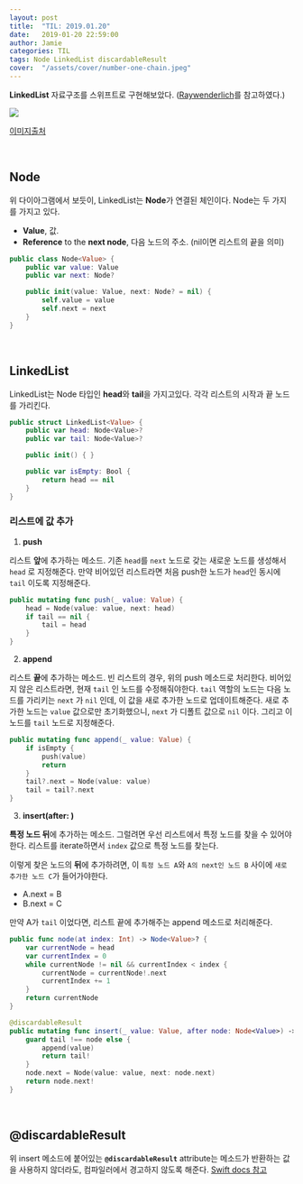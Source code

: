```yaml
---
layout: post
title:  "TIL: 2019.01.20"
date:   2019-01-20 22:59:00
author: Jamie
categories: TIL
tags: Node LinkedList discardableResult
cover:  "/assets/cover/number-one-chain.jpeg"
---
```


**LinkedList** 자료구조를 스위프트로 구현해보았다. ([Raywenderlich](https://www.raywenderlich.com/)를 참고하였다.)

<img src="https://popsmile.github.io/res/images/TIL/single-linked-list.png">

[이미지출처](https://ko.wikipedia.org/wiki/%EC%97%B0%EA%B2%B0_%EB%A6%AC%EC%8A%A4%ED%8A%B8#/media/File:Single_linked_list.png)

<br>

## Node

위 다이아그램에서 보듯이, LinkedList는 **Node**가 연결된 체인이다. Node는 두 가지를 가지고 있다.

- **Value**, 값.
- **Reference** to the **next node**, 다음 노드의 주소. (nil이면 리스트의 끝을 의미)

```swift
public class Node<Value> {
    public var value: Value
    public var next: Node?

    public init(value: Value, next: Node? = nil) {
        self.value = value
        self.next = next
    }
}
```

<br>

## LinkedList

LinkedList는 Node 타입인 **head**와 **tail**을 가지고있다. 각각 리스트의 시작과 끝 노드를 가리킨다.

```swift
public struct LinkedList<Value> {
    public var head: Node<Value>?
    public var tail: Node<Value>?

    public init() { }

    public var isEmpty: Bool {
        return head == nil
    }
}
```

### 리스트에 값 추가

1. **push**

리스트 **앞**에 추가하는 메소드. 기존 `head`를 `next` 노드로 갖는 새로운 노드를 생성해서 `head` 로 지정해준다. 만약 비어있던 리스트라면 처음 push한 노드가 `head`인 동시에 `tail` 이도록  지정해준다.

```swift
public mutating func push(_ value: Value) {
    head = Node(value: value, next: head)
    if tail == nil {
        tail = head
    }
}
```

2. **append**

리스트 **끝**에 추가하는 메소드. 빈 리스트의 경우, 위의 push 메소드로 처리한다. 비어있지 않은 리스트라면, 현재 `tail` 인 노드를 수정해줘야한다. `tail` 역할의 노드는 다음 노드를 가리키는 `next` 가 `nil` 인데, 이 값을 새로 추가한 노드로 업데이트해준다. 새로 추가한 노드는 `value` 값으로만 초기화했으니, `next` 가 디폴트 값으로 `nil` 이다. 그리고 이 노드를 `tail` 노드로 지정해준다.

```swift
public mutating func append(_ value: Value) {
    if isEmpty {
        push(value)
        return
    }
    tail?.next = Node(value: value)
    tail = tail?.next
}
```

3. **insert(after: )**

**특정 노드 뒤**에 추가하는 메소드. 그럴려면 우선 리스트에서 특정 노드를 찾을 수 있어야한다. 리스트를 iterate하면서 `index` 값으로 특정 노드를 찾는다.

이렇게 찾은 노드의 **뒤**에 추가하려면, 이 `특정 노드 A`와 `A의 next인 노드 B` 사이에 `새로 추가한 노드 C`가 들어가야한다. 

- A.next = B
- B.next = C

만약 A가 `tail` 이었다면, 리스트 끝에 추가해주는 append 메소드로 처리해준다.

```swift
public func node(at index: Int) -> Node<Value>? {
    var currentNode = head
    var currentIndex = 0
    while currentNode != nil && currentIndex < index {
        currentNode = currentNode!.next
        currentIndex += 1
    }
    return currentNode
}

@discardableResult
public mutating func insert(_ value: Value, after node: Node<Value>) -> Node<Value> {
    guard tail !== node else {
        append(value)
        return tail!
    }
    node.next = Node(value: value, next: node.next)
    return node.next!
}
```

<br>

## @discardableResult

위 insert 메소드에 붙어있는 **`@discardableResult`** attribute는 메소드가 반환하는 값을 사용하지 않더라도, 컴파일러에서 경고하지 않도록 해준다. [Swift docs 참고](https://docs.swift.org/swift-book/ReferenceManual/Attributes.html)

